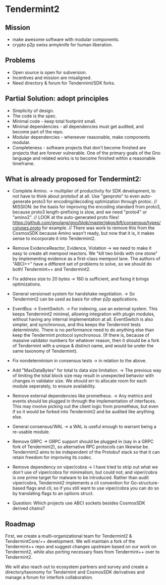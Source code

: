 # Tendermint2

## Mission

 * make awesome software with modular components.
 * crypto p2p swiss armyknife for human liberation.

## Problems

 * Open source is open for subversion.
 * Incentives and mission are misaligned.
 * Need directory & forum for Tendermint/SDK forks.

## Partial Solution: adopt principles

 * Simplicity of design.
 * The code is the spec.
 * Minimal code - keep total footprint small.
 * Minimal dependencies - all dependencies must get audited, and become part of
   the repo.
 * Modular dependencies - whereever reasonable, make components modular.
 * Completeness - software projects that don't become finished are projects
   that are forever vulnerable. One of the primary goals of the Gno language
   and related works is to become finished within a reasonable timeframe.

## What is already proposed for Tendermint2:

* Complete Amino. -> multiplier of productivity for SDK development, to not
  have to think about protobuf at all. Use "genproto" to even auto-generate
  proto3 for encoding/decoding optimization through protoc. // MISSION: be the
  basis for improving the encoding standard from proto3, because proto3
  length-prefixing is slow, and we need "proto4" or "amino2". // LOOK at the
  auto-generated proto files!
  https://github.com/gnolang/gno/blob/master/pkgs/bft/consensus/types/cstypes.proto
  for example. // There was work to remove this from the CosmosSDK because
  Amino wasn't ready, but now that it is, it makes sense to incorporate it into
  Tendermint2.

* Remove EvidenceReactor, Evidence, Violation -> we need to make it easy to
  create alt mempool reactors. We "kill two birds with one stone" by
  implementing evidence as a first-class mempool lane. The authors of "ABCI++"
  have a different set of problems to solve, so we should do both! Tendermint++
  and Tendermint2.

* Fix address size to 20 bytes -> 160 is sufficient, and fixing it brings
  optimizations.

* General versionset system for handshake negotiation. -> So Tendermint2 can be
  used as basis for other p2p applications.

* EventBus -> EventSwitch. -> For indexing, use an external system. This keeps
  Tendermint2 minimal, allowing integration with plugin modules, without having
  any internal implementation at all. EventSwitch is also simpler, and
  synchronous, and this keeps the Tendermint tests deterministic. There is no
  performance need to do anything else than keep the Tendermint protocol
  synchronous. (If there is, because of massive validator numbers for whatever
  reason, then it should be a fork of Tendermint with a unique & distinct name,
  and would be under the same taxonomy of Tendermint).

* Fix nondeterminism in consensus tests -> in relation to the above.

* Add "MaxDataBytes" for total tx data size limitation. -> The previous way of
  limiting the total block size may result in unexpected behavior with changes
  in validator size. We should err to allocate room for each module seperately,
  to ensure availability.

* Remove external dependencies like prometheus. -> Any metrics and events
  should be plugged in through the implementation of interfaces. This may
  involve picking out the client logic from prometheus, but even if so it would
  be forked into Tendermint2 and be audited like anything else.

* General consensus/WAL -> a WAL is useful enough to warrant being a re-usable
  module.

* Remove GRPC -> GRPC support should be plugged in (say in a GRPC fork of
  Tendermint2), so alternative RPC protocols can likewise be. Tendermint2 aims
  to be independent of the Protobuf stack so that it can retain freedom for
  improving its codec.

* Remove dependency on viper/cobra -> I have tried to strip out what we don't
  use of viper/cobra for minimalism, but could not; and viper/cobra is one
  prime target for malware to be introduced. Rather than audit viper/cobra,
  Tendermint2 implements a cli convention for Go-structure-based flags and cli;
  so if you still want to use viper/cobra you can do so by translating flags to
  an options struct.

* Question: Which projects use ABCI sockets besides CosmosSDK derived chains?

## Roadmap

First, we create a multi-organizational team for Tendermint2 &
TendermintCore/++ development. We will maintain a fork of the Tendermint++ repo
and suggest changes upstream based on our work on Tendermint2, while also
porting necessary fixes from Tendermint++ over to Tendermint2.

We will also reach out to ecosystem partners and survey and create a
directory/taxonomy for Tendermint and CosmosSDK derivatives and manage a forum
for interfork collaboration.

